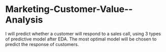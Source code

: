 # Marketing-Customer-Value--Analysis
I will predict whether a customer will respond to a sales call, using 3 types of predictive model after EDA. The most optimal model will be chosen to predict the response of customers.
